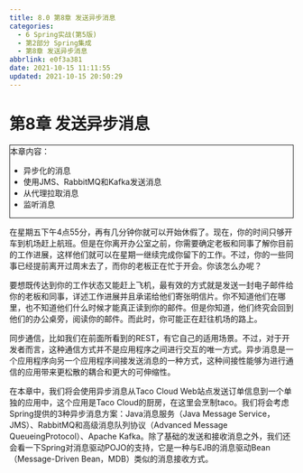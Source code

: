 ```yaml
---
title: 8.0 第8章 发送异步消息
categories: 
  - 6 Spring实战(第5版)
  - 第2部分 Spring集成
  - 第8章 发送异步消息
abbrlink: e0f3a381
date: 2021-10-15 11:11:55
updated: 2021-10-15 20:50:29
---
```

# 第8章 发送异步消息

<div style="border:1px solid;">本章内容：<ul><li>异步化的消息</li><li>使用JMS、RabbitMQ和Kafka发送消息</li><li>从代理拉取消息</li><li>监听消息</li></ul></div>

在星期五下午4点55分，再有几分钟你就可以开始休假了。现在，你的时间只够开车到机场赶上航班。但是在你离开办公室之前，你需要确定老板和同事了解你目前的工作进展，这样他们就可以在星期一继续完成你留下的工作。不过，你的一些同事已经提前离开过周末去了，而你的老板正在忙于开会。你该怎么办呢？

要想既传达到你的工作状态又能赶上飞机，最有效的方式就是发送一封电子邮件给你的老板和同事，详述工作进展并且承诺给他们寄张明信片。你不知道他们在哪里，也不知道他们什么时候才能真正读到你的邮件。但是你知道，他们终究会回到他们的办公桌旁，阅读你的邮件。而此时，你可能正在赶往机场的路上。

同步通信，比如我们在前面所看到的REST，有它自己的适用场景。不过，对于开发者而言，这种通信方式并不是应用程序之间进行交互的唯一方式。异步消息是一个应用程序向另一个应用程序间接发送消息的一种方式，这种间接性能够为进行通信的应用带来更松散的耦合和更大的可伸缩性。

在本章中，我们将会使用异步消息从Taco Cloud Web站点发送订单信息到一个单独的应用中，这个应用是Taco Cloud的厨房，在这里会烹制taco。我们将会考虑Spring提供的3种异步消息方案：Java消息服务（Java Message Service，JMS）、RabbitMQ和高级消息队列协议（Advanced Message QueueingProtocol）、Apache Kafka。除了基础的发送和接收消息之外，我们还会看一下Spring对消息驱动POJO的支持，它是一种与EJB的消息驱动Bean（Message-Driven Bean，MDB）类似的消息接收方式。
